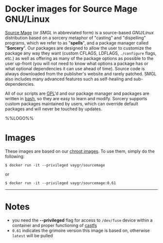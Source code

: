 Docker images for Source Mage GNU/Linux
=======================================

[Source Mage](https://beta.sourcemage.ru/) (or *SMGL* in abbreviated form) is a source-based *GNU/Linux* distribution based on a sorcery metaphor of "casting" and "dispelling" programs, which we refer to as "**spells**", and a package manager called "**Sorcery**". Our packages are designed to allow the user to customize the package any way they want (custom CFLAGS, LDFLAGS, `./configure` flags, etc.) as well as offering as many of the package options as possible to the user up-front (you will not need to know what options a package has or what optional dependencies it can use ahead of time). Source code is always downloaded from the publisher's website and rarely patched. SMGL also includes many advanced features such as self-healing and sub-dependencies.

All of our scripts are [GPL](https://www.gnu.org/licenses/gpl.html)'d and our package manager and packages are written in [bash](https://www.gnu.org/software/bash/), so they are easy to learn and modify. Sorcery supports custom packages maintained by users, which can override default packages and will never be touched by updates.

%%LOGO%%

Images
======

These images are based on our [chroot images](https://beta.sourcemage.ru/Install/Chroot). To use them, simply do the following:

```shell
$ docker run -it --privileged vaygr/sourcemage
```

or

```shell
$ docker run -it --privileged vaygr/sourcemage:0.61
```

---

Notes
=====

-	you need the **--privileged** flag for access to `/dev/fuse` device within a container and proper functioning of [castfs](https://beta.sourcemage.ru/castfs)
-	`0.61` indicates the grimoire version this image is based on, otherwise `latest` will be pulled
